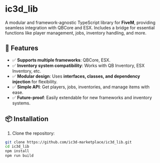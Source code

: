 # ic3d_lib  

A modular and framework-agnostic TypeScript library for **FiveM**, providing seamless integration with QBCore and ESX. Includes a bridge for essential functions like player management, jobs, inventory handling, and more.

## 🚀 Features  
- ✅ **Supports multiple frameworks**: QBCore, ESX.  
- ✅ **Inventory system compatibility**: Works with QB Inventory, ESX Inventory, etc.  
- ✅ **Modular design**: Uses **interfaces, classes, and dependency injection** for flexibility.  
- ✅ **Simple API**: Get players, jobs, inventories, and manage items with ease.  
- ✅ **Future-proof**: Easily extendable for new frameworks and inventory systems.  

## 📦 Installation  
1. Clone the repository:  
```sh
git clone https://github.com/ic3d-marketplace/ic3d_lib.git
cd ic3d_lib
npm install
npm run build
```
